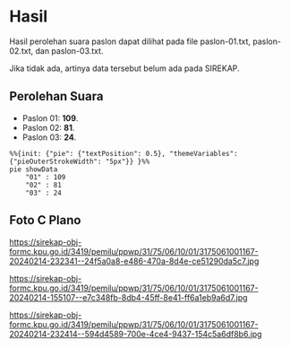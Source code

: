 # Hasil

Hasil perolehan suara paslon dapat dilihat pada file paslon-01.txt, paslon-02.txt, dan paslon-03.txt.

Jika tidak ada, artinya data tersebut belum ada pada SIREKAP.

## Perolehan Suara

 * Paslon 01: **109**.
 * Paslon 02: **81**.
 * Paslon 03: **24**.

```mermaid
%%{init: {"pie": {"textPosition": 0.5}, "themeVariables": {"pieOuterStrokeWidth": "5px"}} }%%
pie showData
    "01" : 109
    "02" : 81
    "03" : 24
```
## Foto C Plano

https://sirekap-obj-formc.kpu.go.id/3419/pemilu/ppwp/31/75/06/10/01/3175061001167-20240214-232341--24f5a0a8-e486-470a-8d4e-ce51290da5c7.jpg

https://sirekap-obj-formc.kpu.go.id/3419/pemilu/ppwp/31/75/06/10/01/3175061001167-20240214-155107--e7c348fb-8db4-45ff-8e41-ff6a1eb9a6d7.jpg

https://sirekap-obj-formc.kpu.go.id/3419/pemilu/ppwp/31/75/06/10/01/3175061001167-20240214-232414--594d4589-700e-4ce4-9437-154c5a6df8b6.jpg
